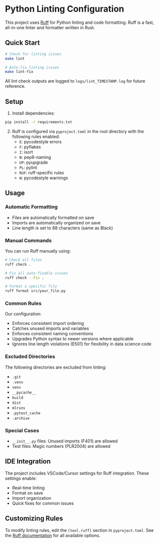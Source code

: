 # Python Linting Configuration

This project uses [Ruff](https://docs.astral.sh/ruff/) for Python linting and code formatting. Ruff is a fast, all-in-one linter and formatter written in Rust.

## Quick Start

```bash
# Check for linting issues
make lint

# Auto-fix linting issues
make lint-fix
```

All lint check outputs are logged to `logs/lint_TIMESTAMP.log` for future reference.

## Setup

1. Install dependencies:
```bash
pip install -r requirements.txt
```

2. Ruff is configured via `pyproject.toml` in the root directory with the following rules enabled:
   - `E`: pycodestyle errors
   - `F`: pyflakes
   - `I`: isort
   - `N`: pep8-naming
   - `UP`: pyupgrade
   - `PL`: pylint
   - `RUF`: ruff-specific rules
   - `W`: pycodestyle warnings

## Usage

### Automatic Formatting

- Files are automatically formatted on save
- Imports are automatically organized on save
- Line length is set to 88 characters (same as Black)

### Manual Commands

You can run Ruff manually using:

```bash
# Check all files
ruff check .

# Fix all auto-fixable issues
ruff check --fix .

# Format a specific file
ruff format src/your_file.py
```

### Common Rules

Our configuration:
- Enforces consistent import ordering
- Catches unused imports and variables
- Enforces consistent naming conventions
- Upgrades Python syntax to newer versions where applicable
- Ignores line length violations (E501) for flexibility in data science code

### Excluded Directories

The following directories are excluded from linting:
- `.git`
- `.venv`
- `venv`
- `__pycache__`
- `build`
- `dist`
- `mlruns`
- `.pytest_cache`
- `.archive`

### Special Cases

- `__init__.py` files: Unused imports (F401) are allowed
- Test files: Magic numbers (PLR2004) are allowed

## IDE Integration

The project includes VSCode/Cursor settings for Ruff integration. These settings enable:
- Real-time linting
- Format on save
- Import organization
- Quick fixes for common issues

## Customizing Rules

To modify linting rules, edit the `[tool.ruff]` section in `pyproject.toml`. See the [Ruff documentation](https://docs.astral.sh/ruff/) for all available options. 